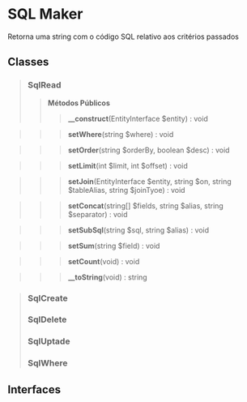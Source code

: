 # SQL Maker
Retorna uma string com o código SQL relativo aos critérios passados
## Classes
>### SqlRead
>> **Métodos Públicos**
>>> **__construct**(EntityInterface $entity) : void

>>> **setWhere**(string $where) : void

>>> **setOrder**(string $orderBy, boolean $desc) : void

>>> **setLimit**(int $limit, int $offset) : void

>>> **setJoin**(EntityInterface $entity, string $on, string $tableAlias, string $joinTyoe) : void

>>> **setConcat**(string[] $fields, string $alias, string $separator) : void

>>> **setSubSql**(string $sql, string $alias) : void

>>> **setSum**(string $field) : void

>>> **setCount**(void) : void

>>> **__toString**(void) : string

>### SqlCreate
>### SqlDelete
>### SqlUptade
>### SqlWhere
## Interfaces